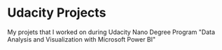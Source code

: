 # Udacity Projects
My projets that I worked on during Udacity Nano Degree Program "Data Analysis and Visualization with Microsoft Power BI"
